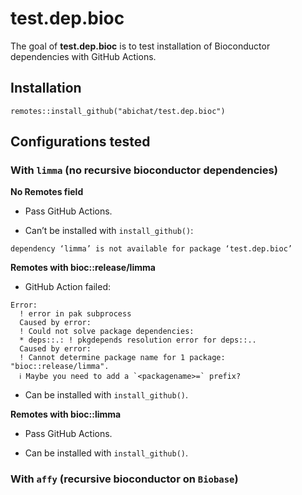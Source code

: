 
<!-- README.md is generated from README.Rmd. Please edit that file -->

# test.dep.bioc

The goal of **test.dep.bioc** is to test installation of Bioconductor
dependencies with GitHub Actions.

## Installation

    remotes::install_github("abichat/test.dep.bioc")

## Configurations tested

### With `limma` (no recursive bioconductor dependencies)

**No Remotes field**

- Pass GitHub Actions.

- Can’t be installed with `install_github()`:

<!-- -->

    dependency ‘limma’ is not available for package ‘test.dep.bioc’

**Remotes with bioc::release/limma**

- GitHub Action failed:

<!-- -->

    Error: 
      ! error in pak subprocess
      Caused by error: 
      ! Could not solve package dependencies:
      * deps::.: ! pkgdepends resolution error for deps::..
      Caused by error: 
      ! Cannot determine package name for 1 package: "bioc::release/limma".
      ℹ Maybe you need to add a `<packagename>=` prefix?

- Can be installed with `install_github()`.

**Remotes with bioc::limma**

- Pass GitHub Actions.

- Can be installed with `install_github()`.

### With `affy` (recursive bioconductor on `Biobase`)
